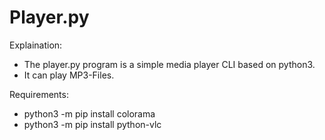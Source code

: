 # Player.py

Explaination:
- The player.py program is a simple media player CLI based on python3.
- It can play MP3-Files.

Requirements: 
- python3 -m pip install colorama
- python3 -m pip install python-vlc
